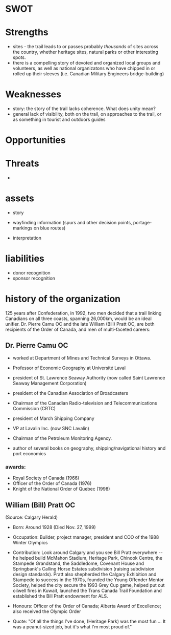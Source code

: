 # SWOT

# Strengths

- sites - the trail leads to or passes probably *thousands* of sites across the country, whether heritage sites, natural parks or other interesting spots. 
- there is a compelling story of devoted and organized local groups and volunteers, as well as national organizatons who have chipped in or rolled up their sleeves (i.e. Canadian Military Engineers bridge-building)

# Weaknesses

- story: the story of the trail lacks coherence. What does unity mean? 
- general lack of visibility, both on the trail, on approaches to the trail, or as something in tourist and outdoors guides 

# Opportunities



# Threats

- 

# assets

- story


- wayfinding information (spurs and other decision points, portage-markings on blue routes)
- interpretation

# liabilities 

- donor recognition 
- sponsor recognition

# history of the organization

125 years after Confederation, in 1992, two men decided that a trail linking Canadians on all three coasts, spanning 26,000km, would be an ideal unifier. Dr. Pierre Camu OC and the late William (Bill) Pratt OC, are both recipients of the Order of Canada, and men of multi-faceted careers: 

## Dr. Pierre Camu OC

- worked at Department of Mines and Technical Surveys in Ottawa. 
- Professor of Economic Geography at Université Laval
- president of St. Lawrence Seaway Authority (now called Saint Lawrence Seaway Management Corporation) 
- president of the Canadian Association of Broadcasters
- Chairman of the Canadian Radio-television and Telecommunications Commission (CRTC)
- president of March Shipping Company
- VP at Lavalin Inc. (now SNC Lavalin)
- Chairman of the Petroleum Monitoring Agency.

- author of several books on geography, shipping/navigational history and port economics

### awards:

- Royal Society of Canada (1966)
- Officer of the Order of Canada (1976)
- Knight of the National Order of Quebec (1998)

## William (Bill) Pratt OC 

(Source: Calgary Herald)

- Born: Around 1928 (Died Nov. 27, 1999)

- Occupation: Builder, project manager, president and COO of the 1988 Winter Olympics
- Contribution: Look around Calgary and you see Bill Pratt everywhere -- he helped build McMahon Stadium, Heritage Park, Chinook Centre, the Stampede Grandstand, the Saddledome, Covenant House and Springbank's Calling Horse Estates subdivision (raising subdivision design standards).
Pratt also shepherded the Calgary Exhibition and Stampede to success in the 1970s, founded the Young Offender Mentor Society, helped the city secure the 1993 Grey Cup game, helped put out oilwell fires in Kuwait, launched the Trans Canada Trail Foundation and established the Bill Pratt endowment for ALS.
- Honours: Officer of the Order of Canada; Alberta Award of Excellence; also received the Olympic Order
- Quote: "Of all the things I've done, (Heritage Park) was the most fun ... It was a peanut-sized job, but it's what I'm most proud of."

